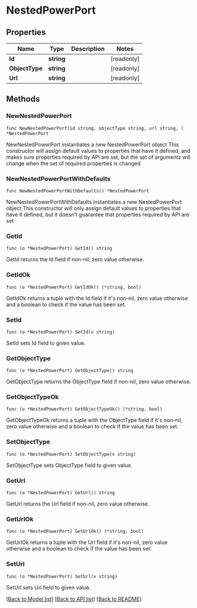 # NestedPowerPort

## Properties

Name | Type | Description | Notes
------------ | ------------- | ------------- | -------------
**Id** | **string** |  | [readonly] 
**ObjectType** | **string** |  | [readonly] 
**Url** | **string** |  | [readonly] 

## Methods

### NewNestedPowerPort

`func NewNestedPowerPort(id string, objectType string, url string, ) *NestedPowerPort`

NewNestedPowerPort instantiates a new NestedPowerPort object
This constructor will assign default values to properties that have it defined,
and makes sure properties required by API are set, but the set of arguments
will change when the set of required properties is changed

### NewNestedPowerPortWithDefaults

`func NewNestedPowerPortWithDefaults() *NestedPowerPort`

NewNestedPowerPortWithDefaults instantiates a new NestedPowerPort object
This constructor will only assign default values to properties that have it defined,
but it doesn't guarantee that properties required by API are set

### GetId

`func (o *NestedPowerPort) GetId() string`

GetId returns the Id field if non-nil, zero value otherwise.

### GetIdOk

`func (o *NestedPowerPort) GetIdOk() (*string, bool)`

GetIdOk returns a tuple with the Id field if it's non-nil, zero value otherwise
and a boolean to check if the value has been set.

### SetId

`func (o *NestedPowerPort) SetId(v string)`

SetId sets Id field to given value.


### GetObjectType

`func (o *NestedPowerPort) GetObjectType() string`

GetObjectType returns the ObjectType field if non-nil, zero value otherwise.

### GetObjectTypeOk

`func (o *NestedPowerPort) GetObjectTypeOk() (*string, bool)`

GetObjectTypeOk returns a tuple with the ObjectType field if it's non-nil, zero value otherwise
and a boolean to check if the value has been set.

### SetObjectType

`func (o *NestedPowerPort) SetObjectType(v string)`

SetObjectType sets ObjectType field to given value.


### GetUrl

`func (o *NestedPowerPort) GetUrl() string`

GetUrl returns the Url field if non-nil, zero value otherwise.

### GetUrlOk

`func (o *NestedPowerPort) GetUrlOk() (*string, bool)`

GetUrlOk returns a tuple with the Url field if it's non-nil, zero value otherwise
and a boolean to check if the value has been set.

### SetUrl

`func (o *NestedPowerPort) SetUrl(v string)`

SetUrl sets Url field to given value.



[[Back to Model list]](../README.md#documentation-for-models) [[Back to API list]](../README.md#documentation-for-api-endpoints) [[Back to README]](../README.md)


